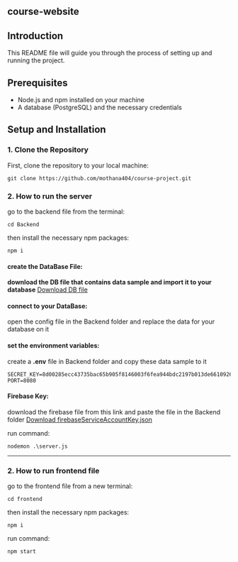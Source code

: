 ## course-website

## Introduction
This README file will guide you through the process of setting up and running the project.

## Prerequisites
- Node.js and npm installed on your machine
- A database (PostgreSQL) and the necessary credentials

## Setup and Installation

### 1. Clone the Repository
First, clone the repository to your local machine:
```
git clone https://github.com/mothana404/course-project.git
```

### 2. How to run the server
go to the backend file from the terminal:
```
cd Backend
```

then install the necessary npm packages:
```
npm i
```

#### create the DataBase File:
**download the DB file that contains data sample and import it to your database**
[Download DB file](https://drive.google.com/file/d/1a95yJKdklkoRikWhnWJXv4WF9RSv4gDP/view?usp=sharing)

#### connect to your DataBase:
open the config file in the Backend folder and replace the data for your database on it

#### set the environment variables:
create a **.env** file in Backend folder and copy these data sample to it
```
SECRET_KEY=8d00285ecc43735bac65b905f8146003f6fea944bdc2197b013de6610926ad0222a1cc0641c0f48287c37938cf2081612b89e7ec82b7d60dcbb80609b7d84d81
PORT=8080
```

#### Firebase Key:
download the firebase file from this link and paste the file in the Backend folder
[Download firebaseServiceAccountKey.json](https://drive.google.com/file/d/1QIMVeBj1GGEPIkgnhw6dlaVKLCzf89FQ/view?usp=sharing)



run command:
```
nodemon .\server.js
```

***

### 2. How to run frontend file
go to the frontend file from a new terminal:
```
cd frontend
```

then install the necessary npm packages:
```
npm i
```

run command:
```
npm start
```